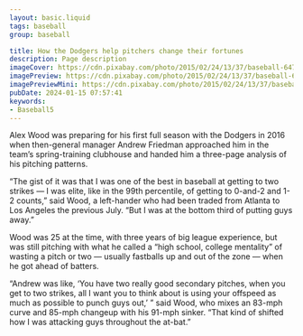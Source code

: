 ```yaml
---
layout: basic.liquid
tags: baseball
group: baseball

title: How the Dodgers help pitchers change their fortunes
description: Page description
imageCover: https://cdn.pixabay.com/photo/2015/02/24/13/37/baseball-647423_1280.jpg
imagePreview: https://cdn.pixabay.com/photo/2015/02/24/13/37/baseball-647423_1280.jpg
imagePreviewMini: https://cdn.pixabay.com/photo/2015/02/24/13/37/baseball-647423_1280.jpg
pubDate: 2024-01-15 07:57:41
keywords:
- Baseball5
---
```


Alex Wood was preparing for his first full season with the Dodgers in 2016 when then-general manager Andrew Friedman approached him in the team’s spring-training clubhouse and handed him a three-page analysis of his pitching patterns.

“The gist of it was that I was one of the best in baseball at getting to two strikes — I was elite, like in the 99th percentile, of getting to 0-and-2 and 1-2 counts,” said Wood, a left-hander who had been traded from Atlanta to Los Angeles the previous July. “But I was at the bottom third of putting guys away.”

Wood was 25 at the time, with three years of big league experience, but was still pitching with what he called a “high school, college mentality” of wasting a pitch or two — usually fastballs up and out of the zone — when he got ahead of batters.

“Andrew was like, ‘You have two really good secondary pitches, when you get to two strikes, all I want you to think about is using your offspeed as much as possible to punch guys out,’ ” said Wood, who mixes an 83-mph curve and 85-mph changeup with his 91-mph sinker. “That kind of shifted how I was attacking guys throughout the at-bat.”
